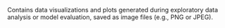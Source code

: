 Contains data visualizations and plots generated during exploratory data analysis or model evaluation, saved as image files (e.g., PNG or JPEG).
